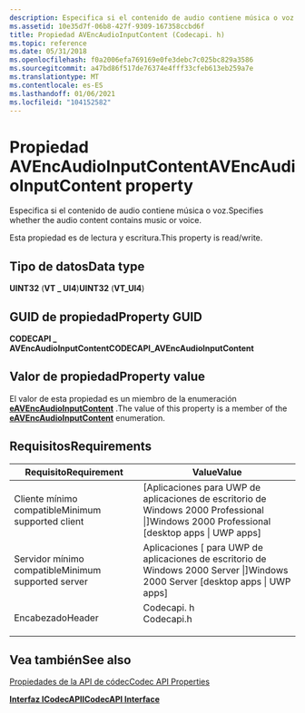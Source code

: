 ```yaml
---
description: Especifica si el contenido de audio contiene música o voz.
ms.assetid: 10e35d7f-06b8-427f-9309-167358ccbd6f
title: Propiedad AVEncAudioInputContent (Codecapi. h)
ms.topic: reference
ms.date: 05/31/2018
ms.openlocfilehash: f0a2006efa769169e0fe3debc7c025bc829a3586
ms.sourcegitcommit: a47bd86f517de76374e4fff33cfeb613eb259a7e
ms.translationtype: MT
ms.contentlocale: es-ES
ms.lasthandoff: 01/06/2021
ms.locfileid: "104152582"
---
```

# <a name="avencaudioinputcontent-property"></a><span data-ttu-id="fb954-103">Propiedad AVEncAudioInputContent</span><span class="sxs-lookup"><span data-stu-id="fb954-103">AVEncAudioInputContent property</span></span>

<span data-ttu-id="fb954-104">Especifica si el contenido de audio contiene música o voz.</span><span class="sxs-lookup"><span data-stu-id="fb954-104">Specifies whether the audio content contains music or voice.</span></span>

<span data-ttu-id="fb954-105">Esta propiedad es de lectura y escritura.</span><span class="sxs-lookup"><span data-stu-id="fb954-105">This property is read/write.</span></span>

## <a name="data-type"></a><span data-ttu-id="fb954-106">Tipo de datos</span><span class="sxs-lookup"><span data-stu-id="fb954-106">Data type</span></span>

<span data-ttu-id="fb954-107">**UINT32** (**VT \_ UI4**)</span><span class="sxs-lookup"><span data-stu-id="fb954-107">**UINT32** (**VT\_UI4**)</span></span>

## <a name="property-guid"></a><span data-ttu-id="fb954-108">GUID de propiedad</span><span class="sxs-lookup"><span data-stu-id="fb954-108">Property GUID</span></span>

<span data-ttu-id="fb954-109">**CODECAPI \_ AVEncAudioInputContent**</span><span class="sxs-lookup"><span data-stu-id="fb954-109">**CODECAPI\_AVEncAudioInputContent**</span></span>

## <a name="property-value"></a><span data-ttu-id="fb954-110">Valor de propiedad</span><span class="sxs-lookup"><span data-stu-id="fb954-110">Property value</span></span>

<span data-ttu-id="fb954-111">El valor de esta propiedad es un miembro de la enumeración [**eAVEncAudioInputContent**](/windows/win32/api/codecapi/ne-codecapi-eavencaudioinputcontent) .</span><span class="sxs-lookup"><span data-stu-id="fb954-111">The value of this property is a member of the [**eAVEncAudioInputContent**](/windows/win32/api/codecapi/ne-codecapi-eavencaudioinputcontent) enumeration.</span></span>

## <a name="requirements"></a><span data-ttu-id="fb954-112">Requisitos</span><span class="sxs-lookup"><span data-stu-id="fb954-112">Requirements</span></span>



| <span data-ttu-id="fb954-113">Requisito</span><span class="sxs-lookup"><span data-stu-id="fb954-113">Requirement</span></span> | <span data-ttu-id="fb954-114">Value</span><span class="sxs-lookup"><span data-stu-id="fb954-114">Value</span></span> |
|-------------------------------------|---------------------------------------------------------------------------------------|
| <span data-ttu-id="fb954-115">Cliente mínimo compatible</span><span class="sxs-lookup"><span data-stu-id="fb954-115">Minimum supported client</span></span><br/> | <span data-ttu-id="fb954-116">\[Aplicaciones para UWP de aplicaciones de escritorio de Windows 2000 Professional \|\]</span><span class="sxs-lookup"><span data-stu-id="fb954-116">Windows 2000 Professional \[desktop apps \| UWP apps\]</span></span><br/>                     |
| <span data-ttu-id="fb954-117">Servidor mínimo compatible</span><span class="sxs-lookup"><span data-stu-id="fb954-117">Minimum supported server</span></span><br/> | <span data-ttu-id="fb954-118">Aplicaciones \[ para UWP de aplicaciones de escritorio de Windows 2000 Server \|\]</span><span class="sxs-lookup"><span data-stu-id="fb954-118">Windows 2000 Server \[desktop apps \| UWP apps\]</span></span><br/>                           |
| <span data-ttu-id="fb954-119">Encabezado</span><span class="sxs-lookup"><span data-stu-id="fb954-119">Header</span></span><br/>                   | <dl> <span data-ttu-id="fb954-120"><dt>Codecapi. h</dt></span><span class="sxs-lookup"><span data-stu-id="fb954-120"><dt>Codecapi.h</dt></span></span> </dl> |



## <a name="see-also"></a><span data-ttu-id="fb954-121">Vea también</span><span class="sxs-lookup"><span data-stu-id="fb954-121">See also</span></span>

<dl> <dt>

[<span data-ttu-id="fb954-122">Propiedades de la API de códec</span><span class="sxs-lookup"><span data-stu-id="fb954-122">Codec API Properties</span></span>](codec-api-properties.md)
</dt> <dt>

[<span data-ttu-id="fb954-123">**Interfaz ICodecAPI**</span><span class="sxs-lookup"><span data-stu-id="fb954-123">**ICodecAPI Interface**</span></span>](/windows/desktop/api/Strmif/nn-strmif-icodecapi)
</dt> </dl>

 

